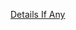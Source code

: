 [Details If Any](https://github.com/deathbybandaid/piholeparser/blob/master/RecentRunLogs/parsingscripts/ABPindo.md)

